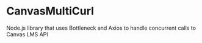 # CanvasMultiCurl
Node.js library that uses Bottleneck and Axios to handle concurrent calls to Canvas LMS API
